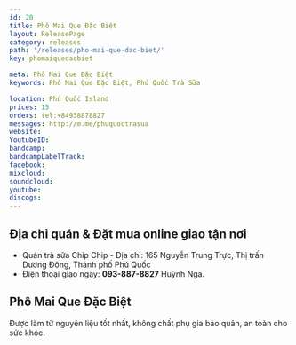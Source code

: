 ```yaml
---
id: 20
title: Phô Mai Que Đặc Biệt
layout: ReleasePage
category: releases
path: '/releases/pho-mai-que-dac-biet/'
key: phomaiquedacbiet

meta: Phô Mai Que Đặc Biệt
keywords: Phô Mai Que Đặc Biệt, Phú Quốc Trà Sữa

location: Phú Quốc Island
prices: 15
orders: tel:+84938878827
messages: http://m.me/phuquoctrasua
website: 
YoutubeID: 
bandcamp: 
bandcampLabelTrack: 
facebook: 
mixcloud: 
soundcloud: 
youtube: 
discogs: 
---
```


## Địa chỉ quán & Đặt mua online giao tận nơi

- Quán trà sữa Chip Chip - Địa chỉ: 165 Nguyễn Trung Trực, Thị trấn Dương Đông, Thành phố Phú Quốc
- Điện thoại giao ngay: **093-887-8827** Huỳnh Nga.

## Phô Mai Que Đặc Biệt
Được làm từ nguyên liệu tốt nhất, không chất phụ gia bảo quản, an toàn cho sức khỏe.